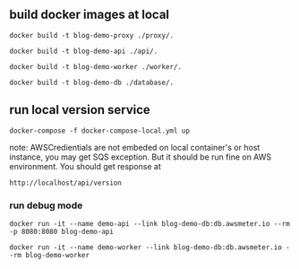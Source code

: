 ## build docker images at local

    docker build -t blog-demo-proxy ./proxy/.

    docker build -t blog-demo-api ./api/.

    docker build -t blog-demo-worker ./worker/.

    docker build -t blog-demo-db ./database/.


## run local version service

    docker-compose -f docker-compose-local.yml up

note: AWSCredientials are not embeded on local container's or host instance, you may get SQS exception. But it should be run fine on AWS environment. You should get response at


    http://localhost/api/version


### run debug mode

    docker run -it --name demo-api --link blog-demo-db:db.awsmeter.io --rm -p 8080:8080 blog-demo-api

    docker run -it --name demo-worker --link blog-demo-db:db.awsmeter.io --rm blog-demo-worker